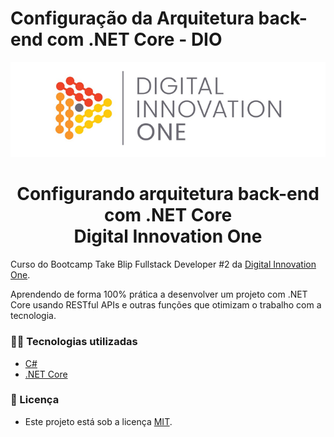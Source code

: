 # Configuração da Arquitetura back-end com .NET Core - DIO

<!--Banner session-->
<p align="center">
  <img src="./assets/banner.png" alt="DIO" title="Digital Innovation One">
</p>

<!--About session-->
<h1 align="center">Configurando arquitetura back-end com .NET Core<br>Digital Innovation One</h1>

Curso do Bootcamp Take Blip Fullstack Developer #2 da [Digital Innovation One](https://digitalinnovation.one/).

Aprendendo de forma 100% prática a desenvolver um projeto com .NET Core usando RESTful APIs e outras funções que otimizam o trabalho com a tecnologia.

<h3>👨‍💻 Tecnologias utilizadas</h3>

- [C#](https://docs.microsoft.com/pt-br/dotnet/csharp/)
- [.NET Core](https://dotnet.microsoft.com/download)

<!--License session-->
<h3>📝 Licença</h3>

- Este projeto está sob a licença [MIT](./LICENSE).